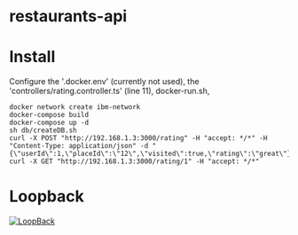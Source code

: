 # restaurants-api

# Install

Configure the '.docker.env' (currently not used), the 'controllers/rating.controller.ts' (line 11),
docker-run.sh,

```
docker network create ibm-network
docker-compose build
docker-compose up -d
sh db/createDB.sh
curl -X POST "http://192.168.1.3:3000/rating" -H "accept: */*" -H "Content-Type: application/json" -d "{\"userId\":1,\"placeId\":\"12\",\"visited\":true,\"rating\":\"great\"}"
curl -X GET "http://192.168.1.3:3000/rating/1" -H "accept: */*"
```

# Loopback

[![LoopBack](<https://github.com/strongloop/loopback-next/raw/master/docs/site/imgs/branding/Powered-by-LoopBack-Badge-(blue)-@2x.png>)](http://loopback.io/)
